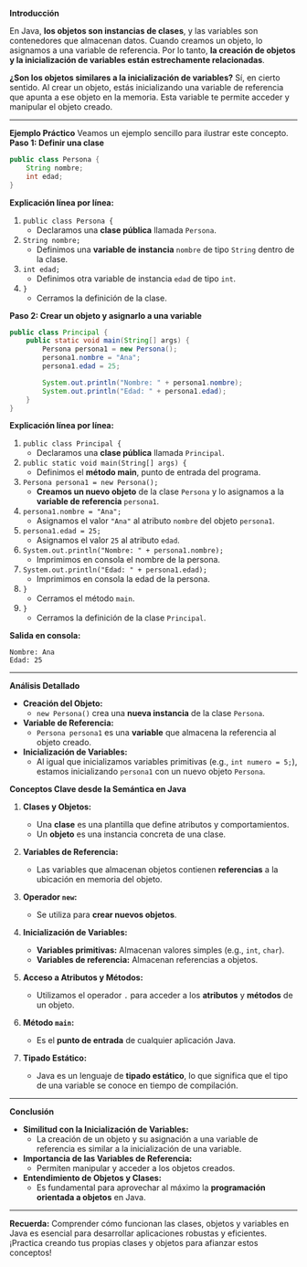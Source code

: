 

**Introducción**

En Java, **los objetos son instancias de clases**, y las variables son contenedores que almacenan datos. Cuando creamos un objeto, lo asignamos a una variable de referencia. Por lo tanto, **la creación de objetos y la inicialización de variables están estrechamente relacionadas**.

**¿Son los objetos similares a la inicialización de variables?**
Sí, en cierto sentido. Al crear un objeto, estás inicializando una variable de referencia que apunta a ese objeto en la memoria. Esta variable te permite acceder y manipular el objeto creado.

---

**Ejemplo Práctico**
Veamos un ejemplo sencillo para ilustrar este concepto.
**Paso 1: Definir una clase**

```java
public class Persona {
    String nombre;
    int edad;
}
```

**Explicación línea por línea:**

1. `public class Persona {`  
   - Declaramos una **clase pública** llamada `Persona`.
2. `String nombre;`  
   - Definimos una **variable de instancia** `nombre` de tipo `String` dentro de la clase.
3. `int edad;`  
   - Definimos otra variable de instancia `edad` de tipo `int`.
4. `}`  
   - Cerramos la definición de la clase.

**Paso 2: Crear un objeto y asignarlo a una variable**

```java
public class Principal {
    public static void main(String[] args) {
        Persona persona1 = new Persona();
        persona1.nombre = "Ana";
        persona1.edad = 25;

        System.out.println("Nombre: " + persona1.nombre);
        System.out.println("Edad: " + persona1.edad);
    }
}
```

**Explicación línea por línea:**

1. `public class Principal {`  
   - Declaramos una **clase pública** llamada `Principal`.
2. `public static void main(String[] args) {`  
   - Definimos el **método main**, punto de entrada del programa.
3. `Persona persona1 = new Persona();`  
   - **Creamos un nuevo objeto** de la clase `Persona` y lo asignamos a la **variable de referencia** `persona1`.
4. `persona1.nombre = "Ana";`  
   - Asignamos el valor `"Ana"` al atributo `nombre` del objeto `persona1`.
5. `persona1.edad = 25;`  
   - Asignamos el valor `25` al atributo `edad`.
6. `System.out.println("Nombre: " + persona1.nombre);`  
   - Imprimimos en consola el nombre de la persona.
7. `System.out.println("Edad: " + persona1.edad);`  
   - Imprimimos en consola la edad de la persona.
8. `}`  
   - Cerramos el método `main`.
9. `}`  
   - Cerramos la definición de la clase `Principal`.

**Salida en consola:**

```
Nombre: Ana
Edad: 25
```

---

**Análisis Detallado**
- **Creación del Objeto:**  
  - `new Persona()` crea una **nueva instancia** de la clase `Persona`.
- **Variable de Referencia:**  
  - `Persona persona1` es una **variable** que almacena la referencia al objeto creado.
- **Inicialización de Variables:**  
  - Al igual que inicializamos variables primitivas (e.g., `int numero = 5;`), estamos inicializando `persona1` con un nuevo objeto `Persona`.

**Conceptos Clave desde la Semántica en Java**
1. **Clases y Objetos:**
   - Una **clase** es una plantilla que define atributos y comportamientos.
   - Un **objeto** es una instancia concreta de una clase.

2. **Variables de Referencia:**
   - Las variables que almacenan objetos contienen **referencias** a la ubicación en memoria del objeto.

3. **Operador `new`:**
   - Se utiliza para **crear nuevos objetos**.

4. **Inicialización de Variables:**
   - **Variables primitivas:** Almacenan valores simples (e.g., `int`, `char`).
   - **Variables de referencia:** Almacenan referencias a objetos.

5. **Acceso a Atributos y Métodos:**
   - Utilizamos el operador `.` para acceder a los **atributos** y **métodos** de un objeto.

6. **Método `main`:**
   - Es el **punto de entrada** de cualquier aplicación Java.

7. **Tipado Estático:**
   - Java es un lenguaje de **tipado estático**, lo que significa que el tipo de una variable se conoce en tiempo de compilación.

---

**Conclusión**
- **Similitud con la Inicialización de Variables:**
  - La creación de un objeto y su asignación a una variable de referencia es similar a la inicialización de una variable.
- **Importancia de las Variables de Referencia:**
  - Permiten manipular y acceder a los objetos creados.
- **Entendimiento de Objetos y Clases:**
  - Es fundamental para aprovechar al máximo la **programación orientada a objetos** en Java.

---

**Recuerda:** Comprender cómo funcionan las clases, objetos y variables en Java es esencial para desarrollar aplicaciones robustas y eficientes. ¡Practica creando tus propias clases y objetos para afianzar estos conceptos!
